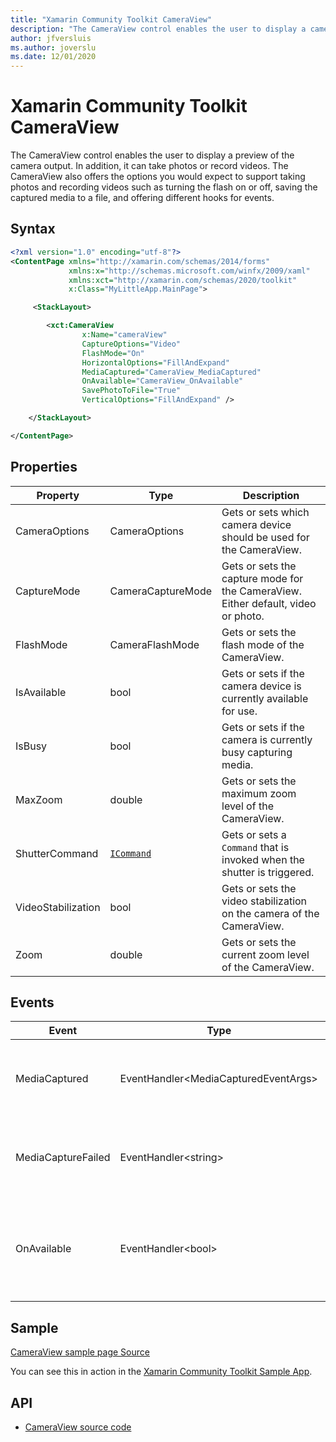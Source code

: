```yaml
---
title: "Xamarin Community Toolkit CameraView"
description: "The CameraView control enables the user to display a camera preview, take photos and record videos."
author: jfversluis
ms.author: joverslu
ms.date: 12/01/2020
---
```


# Xamarin Community Toolkit CameraView

The CameraView control enables the user to display a preview of the camera output. In addition, it can take photos or record videos. The CameraView also offers the options you would expect to support taking photos and recording videos such as turning the flash on or off, saving the captured media to a file, and offering different hooks for events.

## Syntax

```xml
<?xml version="1.0" encoding="utf-8"?>
<ContentPage xmlns="http://xamarin.com/schemas/2014/forms"
             xmlns:x="http://schemas.microsoft.com/winfx/2009/xaml"
             xmlns:xct="http://xamarin.com/schemas/2020/toolkit"
             x:Class="MyLittleApp.MainPage">

     <StackLayout>

        <xct:CameraView
                x:Name="cameraView"
                CaptureOptions="Video"
                FlashMode="On"
                HorizontalOptions="FillAndExpand"
                MediaCaptured="CameraView_MediaCaptured"
                OnAvailable="CameraView_OnAvailable"
                SavePhotoToFile="True"
                VerticalOptions="FillAndExpand" />

    </StackLayout>

</ContentPage>
```

## Properties

|Property  |Type  |Description  |
|---------|---------|---------|
| CameraOptions | CameraOptions | Gets or sets which camera device should be used for the CameraView. |
| CaptureMode | CameraCaptureMode | Gets or sets the capture mode for the CameraView. Either default, video or photo. |
| FlashMode | CameraFlashMode | Gets or sets the flash mode of the CameraView. |
| IsAvailable | bool | Gets or sets if the camera device is currently available for use. |
| IsBusy | bool | Gets or sets if the camera is currently busy capturing media. |
| MaxZoom | double | Gets or sets the maximum zoom level of the CameraView. |
| ShutterCommand | [`ICommand`](xref:System.Windows.Input.ICommand) | Gets or sets a `Command` that is invoked when the shutter is triggered. |
| VideoStabilization | bool | Gets or sets the video stabilization on the camera of the CameraView. |
| Zoom | double | Gets or sets the current zoom level of the CameraView. |

## Events

| Event  |Type  |Description  |
|---------|---------|---------|
| MediaCaptured | EventHandler&lt;MediaCapturedEventArgs&gt; | Event that is triggered whenever media is captured successfully. |
| MediaCaptureFailed | EventHandler&lt;string&gt; | Event that is triggered whenever media capture failed. |
| OnAvailable | EventHandler&lt;bool&gt; | Event that is triggered whenever the selected camera device availability changes. |

## Sample

[CameraView sample page Source](https://github.com/xamarin/XamarinCommunityToolkit/blob/main/src/CommunityToolkit/Xamarin.CommunityToolkit.Sample/Pages/Views/CameraViewPage.xaml)

You can see this in action in the [Xamarin Community Toolkit Sample App](https://github.com/xamarin/XamarinCommunityToolkit).

## API

* [CameraView source code](https://github.com/xamarin/XamarinCommunityToolkit/tree/main/src/CommunityToolkit/Xamarin.CommunityToolkit/Views/CameraView)
